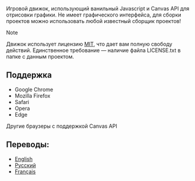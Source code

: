 Игровой движок, использующий ванильный Javascript и Canvas API для отрисовки графики. Не имеет графического интерфейса, для сборки проектов можно использовать любой известный сборщик проектов!

> [!NOTE]
> Движок использует лицензию [MIT](./LICENSE.txt), что дает вам полную свободу действий. Единственное требование — наличие файла LICENSE.txt в папке с данным проектом.

## Поддержка

- Google Chrome
- Mozilla Firefox
- Safari
- Opera
- Edge

Другие браузеры с поддержкой Canvas API

## Переводы:
- [English](../../readme.md)
- [Русский](./readme.ru.md)
- [Français](./readme.fr.md)